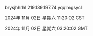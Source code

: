 brysjhhrhl 219.139.197.74 yqqlmgsycl

2024年 11月 02日 星期六 11:20:02 CST

2024年 11月 02日 星期六 03:20:02 GMT
